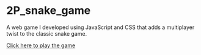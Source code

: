 # 2P_snake_game
A web game I developed using JavaScript and CSS that adds a multiplayer twist to the classic snake game.

[Click here to play the game](https://omarkhan03.github.io/2P_snake_game/)
